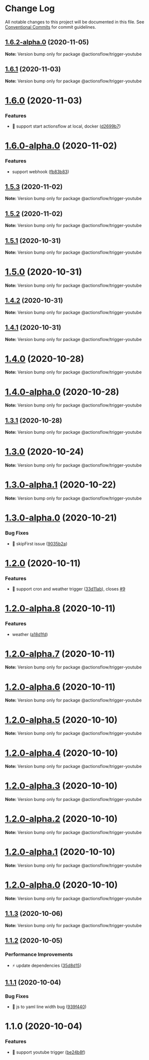 # Change Log

All notable changes to this project will be documented in this file.
See [Conventional Commits](https://conventionalcommits.org) for commit guidelines.

## [1.6.2-alpha.0](https://github.com/actionsflow/actionsflow/compare/@actionsflow/trigger-youtube@1.6.1...@actionsflow/trigger-youtube@1.6.2-alpha.0) (2020-11-05)

**Note:** Version bump only for package @actionsflow/trigger-youtube





## [1.6.1](https://github.com/actionsflow/actionsflow/compare/@actionsflow/trigger-youtube@1.6.0...@actionsflow/trigger-youtube@1.6.1) (2020-11-03)

**Note:** Version bump only for package @actionsflow/trigger-youtube





# [1.6.0](https://github.com/actionsflow/actionsflow/compare/@actionsflow/trigger-youtube@1.5.3...@actionsflow/trigger-youtube@1.6.0) (2020-11-03)


### Features

* 🎸 support start actionsflow at local, docker ([d2699b7](https://github.com/actionsflow/actionsflow/commit/d2699b7b9251f6b2ce36ce0300079d62f29bed8f))





# [1.6.0-alpha.0](https://github.com/actionsflow/actionsflow/compare/@actionsflow/trigger-youtube@1.5.3...@actionsflow/trigger-youtube@1.6.0-alpha.0) (2020-11-02)


### Features

* support webhook ([fb83b83](https://github.com/actionsflow/actionsflow/commit/fb83b83b95049f65cab929495ebcd67187e6685d))





## [1.5.3](https://github.com/actionsflow/actionsflow/compare/@actionsflow/trigger-youtube@1.5.2...@actionsflow/trigger-youtube@1.5.3) (2020-11-02)

**Note:** Version bump only for package @actionsflow/trigger-youtube





## [1.5.2](https://github.com/actionsflow/actionsflow/compare/@actionsflow/trigger-youtube@1.5.1...@actionsflow/trigger-youtube@1.5.2) (2020-11-02)

**Note:** Version bump only for package @actionsflow/trigger-youtube





## [1.5.1](https://github.com/actionsflow/actionsflow/compare/@actionsflow/trigger-youtube@1.5.0...@actionsflow/trigger-youtube@1.5.1) (2020-10-31)

**Note:** Version bump only for package @actionsflow/trigger-youtube





# [1.5.0](https://github.com/actionsflow/actionsflow/compare/@actionsflow/trigger-youtube@1.4.2...@actionsflow/trigger-youtube@1.5.0) (2020-10-31)

**Note:** Version bump only for package @actionsflow/trigger-youtube





## [1.4.2](https://github.com/actionsflow/actionsflow/compare/@actionsflow/trigger-youtube@1.4.1...@actionsflow/trigger-youtube@1.4.2) (2020-10-31)

**Note:** Version bump only for package @actionsflow/trigger-youtube





## [1.4.1](https://github.com/actionsflow/actionsflow/compare/@actionsflow/trigger-youtube@1.4.0...@actionsflow/trigger-youtube@1.4.1) (2020-10-31)

**Note:** Version bump only for package @actionsflow/trigger-youtube





# [1.4.0](https://github.com/actionsflow/actionsflow/compare/@actionsflow/trigger-youtube@1.4.0-alpha.0...@actionsflow/trigger-youtube@1.4.0) (2020-10-28)

**Note:** Version bump only for package @actionsflow/trigger-youtube





# [1.4.0-alpha.0](https://github.com/actionsflow/actionsflow/compare/@actionsflow/trigger-youtube@1.3.1...@actionsflow/trigger-youtube@1.4.0-alpha.0) (2020-10-28)

**Note:** Version bump only for package @actionsflow/trigger-youtube





## [1.3.1](https://github.com/actionsflow/actionsflow/compare/@actionsflow/trigger-youtube@1.3.0...@actionsflow/trigger-youtube@1.3.1) (2020-10-28)

**Note:** Version bump only for package @actionsflow/trigger-youtube





# [1.3.0](https://github.com/actionsflow/actionsflow/compare/@actionsflow/trigger-youtube@1.3.0-alpha.1...@actionsflow/trigger-youtube@1.3.0) (2020-10-24)

**Note:** Version bump only for package @actionsflow/trigger-youtube





# [1.3.0-alpha.1](https://github.com/actionsflow/actionsflow/compare/@actionsflow/trigger-youtube@1.3.0-alpha.0...@actionsflow/trigger-youtube@1.3.0-alpha.1) (2020-10-22)

**Note:** Version bump only for package @actionsflow/trigger-youtube





# [1.3.0-alpha.0](https://github.com/actionsflow/actionsflow/compare/@actionsflow/trigger-youtube@1.2.0...@actionsflow/trigger-youtube@1.3.0-alpha.0) (2020-10-21)


### Bug Fixes

* 🐛 skipFirst issue ([9035b2a](https://github.com/actionsflow/actionsflow/commit/9035b2a3e80085fe9e0f94053edeae55526b5a34))





# [1.2.0](https://github.com/actionsflow/actionsflow/compare/@actionsflow/trigger-youtube@1.1.3...@actionsflow/trigger-youtube@1.2.0) (2020-10-11)


### Features

* 🎸 support cron and weather trigger ([33d11ab](https://github.com/actionsflow/actionsflow/commit/33d11ab0952b84aaa38e7195407138180f727392)), closes [#9](https://github.com/actionsflow/actionsflow/issues/9)





# [1.2.0-alpha.8](https://github.com/actionsflow/actionsflow/compare/@actionsflow/trigger-youtube@1.2.0-alpha.7...@actionsflow/trigger-youtube@1.2.0-alpha.8) (2020-10-11)


### Features

* weather ([a18d1fd](https://github.com/actionsflow/actionsflow/commit/a18d1fd3d27db8a287452381eaf0d38470ea2993))





# [1.2.0-alpha.7](https://github.com/actionsflow/actionsflow/compare/@actionsflow/trigger-youtube@1.2.0-alpha.6...@actionsflow/trigger-youtube@1.2.0-alpha.7) (2020-10-11)

**Note:** Version bump only for package @actionsflow/trigger-youtube





# [1.2.0-alpha.6](https://github.com/actionsflow/actionsflow/compare/@actionsflow/trigger-youtube@1.2.0-alpha.5...@actionsflow/trigger-youtube@1.2.0-alpha.6) (2020-10-11)

**Note:** Version bump only for package @actionsflow/trigger-youtube





# [1.2.0-alpha.5](https://github.com/actionsflow/actionsflow/compare/@actionsflow/trigger-youtube@1.2.0-alpha.4...@actionsflow/trigger-youtube@1.2.0-alpha.5) (2020-10-10)

**Note:** Version bump only for package @actionsflow/trigger-youtube





# [1.2.0-alpha.4](https://github.com/actionsflow/actionsflow/compare/@actionsflow/trigger-youtube@1.2.0-alpha.3...@actionsflow/trigger-youtube@1.2.0-alpha.4) (2020-10-10)

**Note:** Version bump only for package @actionsflow/trigger-youtube





# [1.2.0-alpha.3](https://github.com/actionsflow/actionsflow/compare/@actionsflow/trigger-youtube@1.2.0-alpha.2...@actionsflow/trigger-youtube@1.2.0-alpha.3) (2020-10-10)

**Note:** Version bump only for package @actionsflow/trigger-youtube





# [1.2.0-alpha.2](https://github.com/actionsflow/actionsflow/compare/@actionsflow/trigger-youtube@1.2.0-alpha.1...@actionsflow/trigger-youtube@1.2.0-alpha.2) (2020-10-10)

**Note:** Version bump only for package @actionsflow/trigger-youtube





# [1.2.0-alpha.1](https://github.com/actionsflow/actionsflow/compare/@actionsflow/trigger-youtube@1.2.0-alpha.0...@actionsflow/trigger-youtube@1.2.0-alpha.1) (2020-10-10)

**Note:** Version bump only for package @actionsflow/trigger-youtube





# [1.2.0-alpha.0](https://github.com/actionsflow/actionsflow/compare/@actionsflow/trigger-youtube@1.1.3...@actionsflow/trigger-youtube@1.2.0-alpha.0) (2020-10-10)

**Note:** Version bump only for package @actionsflow/trigger-youtube





## [1.1.3](https://github.com/actionsflow/actionsflow/compare/@actionsflow/trigger-youtube@1.1.2...@actionsflow/trigger-youtube@1.1.3) (2020-10-06)

**Note:** Version bump only for package @actionsflow/trigger-youtube





## [1.1.2](https://github.com/actionsflow/actionsflow/compare/@actionsflow/trigger-youtube@1.1.1...@actionsflow/trigger-youtube@1.1.2) (2020-10-05)


### Performance Improvements

* ⚡️ update dependencies ([35d8d15](https://github.com/actionsflow/actionsflow/commit/35d8d15d049f9b8109186449c3405a7c891d1bab))





## [1.1.1](https://github.com/actionsflow/actionsflow/compare/@actionsflow/trigger-youtube@1.1.0...@actionsflow/trigger-youtube@1.1.1) (2020-10-04)


### Bug Fixes

* 🐛 js to yaml line width bug ([939f440](https://github.com/actionsflow/actionsflow/commit/939f440e735ebffbf14224974e4ebe325f23edd8))





# 1.1.0 (2020-10-04)


### Features

* 🎸 support youtube trigger ([be24b8f](https://github.com/actionsflow/actionsflow/commit/be24b8f4aaf9b5570b84075c8656d30791a2f6fd))
